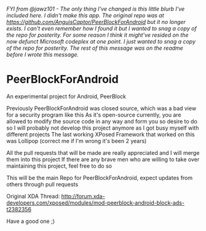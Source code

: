 *FYI from @jawz101 - The only thing I've changed is this little blurb I've included here.  I didn't make this app.  The original repo was at https://github.com/AnguisCaptor/PeerBlockForAndroid but it no longer exists.  I can't even remember how I found it but I wanted to snag a copy of the repo for posterity.  For some reason I think it might've resided on the now defunct Microsoft codeplex at one point. I just wanted to snag a copy of the repo for posterity.  The rest of this message was on the readme before I wrote this message.*

# PeerBlockForAndroid
An experimental project for Android, PeerBlock

Previously PeerBlockForAndroid was closed source, which was a bad view for a security program like this
As it's open-source currently, you are allowed to modify the source code in any way and form you so desire to do so
I will probably not develop this project anymore as I got busy myself with different projects
The last working XPosed Framework that worked on this was Lollipop (correct me if I'm wrong it's been 2 years)

All the pull requests that will be made are really appreciated and I will merge them into this project
If there are any brave men who are willing to take over maintaining this project, feel free to do so

This will be the main Repo for PeerBlockForAndroid, expect updates from others through pull requests

Original XDA Thread: http://forum.xda-developers.com/xposed/modules/mod-peerblock-android-block-ads-t2382356

Have a good one ;)
